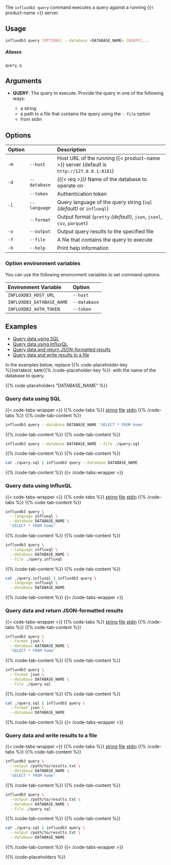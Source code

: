 
The `influxdb3 query` command executes a query against a running
{{< product-name >}} server.

## Usage

<!--pytest.mark.skip-->

```bash
influxdb3 query [OPTIONS] --database <DATABASE_NAME> [QUERY]...
```

##### Aliases

`query`, `q`

## Arguments

- **QUERY**: The query to execute. Provide the query in one of the following ways:

  - a string
  - a path to a file that contains the query using the `--file` option
  - from stdin

## Options

| Option |              | Description                                                                              |
| :----- | :----------- | :--------------------------------------------------------------------------------------- |
| `-H`   | `--host`     | Host URL of the running {{< product-name >}} server (default is `http://127.0.0.1:8181`) |
| `-d`   | `--database` | _({{< req >}})_ Name of the database to operate on                                       |
|        | `--token`    | Authentication token                                                                     |
| `-l`   | `--language` | Query language of the query string (`sql` _(default)_ or `influxql`)                     |
|        | `--format`   | Output format (`pretty` _(default)_, `json`, `jsonl`, `csv`, `parquet`)                  |
| `-o`   | `--output`   | Output query results to the specified file                                               |
| `-f`   | `--file`     | A file that contains the query to execute                                                     |
| `-h`   | `--help`     | Print help information                                                                   |

### Option environment variables

You can use the following environment variables to set command options:

| Environment Variable      | Option       |
| :------------------------ | :----------- |
| `INFLUXDB3_HOST_URL`      | `--host`     |
| `INFLUXDB3_DATABASE_NAME` | `--database` |
| `INFLUXDB3_AUTH_TOKEN`    | `--token`    |

## Examples

- [Query data using SQL](#query-data-using-sql)
- [Query data using InfluxQL](#query-data-using-influxql)
- [Query data and return JSON-formatted results](#query-data-and-return-json-formatted-results)
- [Query data and write results to a file](#query-data-and-write-results-to-a-file)

In the examples below, replace
{{% code-placeholder-key %}}`DATABASE_NAME`{{% /code-placeholder-key %}}:
with the name of the database to query.

{{% code-placeholders "DATABASE_NAME" %}}

### Query data using SQL

{{< code-tabs-wrapper >}}
{{% code-tabs %}}
[string](#)
[file](#)
[stdin](#)
{{% /code-tabs %}}
{{% code-tab-content %}}
<!--pytest.mark.skip-->

```bash
influxdb3 query --database DATABASE_NAME 'SELECT * FROM home'
```
{{% /code-tab-content %}}
{{% code-tab-content %}}
<!--pytest.mark.skip-->

```bash
influxdb3 query --database DATABASE_NAME --file ./query.sql
```
{{% /code-tab-content %}}
{{% code-tab-content %}}
<!--pytest.mark.skip-->

```bash
cat ./query.sql | influxdb3 query --database DATABASE_NAME
```
{{% /code-tab-content %}}
{{< /code-tabs-wrapper >}}

### Query data using InfluxQL

{{< code-tabs-wrapper >}}
{{% code-tabs %}}
[string](#)
[file](#)
[stdin](#)
{{% /code-tabs %}}
{{% code-tab-content %}}
<!--pytest.mark.skip-->

```bash
influxdb3 query \
  --language influxql \
  --database DATABASE_NAME \
  'SELECT * FROM home'
```
{{% /code-tab-content %}}
{{% code-tab-content %}}
<!--pytest.mark.skip-->

```bash
influxdb3 query \
  --language influxql \
  --database DATABASE_NAME \
  --file ./query.influxql
```
{{% /code-tab-content %}}
{{% code-tab-content %}}
<!--pytest.mark.skip-->

```bash
cat ./query.influxql | influxdb3 query \
  --language influxql \
  --database DATABASE_NAME
```
{{% /code-tab-content %}}
{{< /code-tabs-wrapper >}}

### Query data and return JSON-formatted results

{{< code-tabs-wrapper >}}
{{% code-tabs %}}
[string](#)
[file](#)
[stdin](#)
{{% /code-tabs %}}
{{% code-tab-content %}}
<!--pytest.mark.skip-->

```bash
influxdb3 query \
  --format json \
  --database DATABASE_NAME \
  'SELECT * FROM home'
```
{{% /code-tab-content %}}
{{% code-tab-content %}}
<!--pytest.mark.skip-->

```bash
influxdb3 query \
  --format json \
  --database DATABASE_NAME \
  --file ./query.sql
```
{{% /code-tab-content %}}
{{% code-tab-content %}}
<!--pytest.mark.skip-->

```bash
cat ./query.sql | influxdb3 query \
  --format json \
  --database DATABASE_NAME
```
{{% /code-tab-content %}}
{{< /code-tabs-wrapper >}}

### Query data and write results to a file

{{< code-tabs-wrapper >}}
{{% code-tabs %}}
[string](#)
[file](#)
[stdin](#)
{{% /code-tabs %}}
{{% code-tab-content %}}
<!--pytest.mark.skip-->

```bash
influxdb3 query \
  --output /path/to/results.txt \
  --database DATABASE_NAME \
  'SELECT * FROM home'
```
{{% /code-tab-content %}}
{{% code-tab-content %}}
<!--pytest.mark.skip-->

```bash
influxdb3 query \
  --output /path/to/results.txt \
  --database DATABASE_NAME \
  --file ./query.sql
```
{{% /code-tab-content %}}
{{% code-tab-content %}}
<!--pytest.mark.skip-->

```bash
cat ./query.sql | influxdb3 query \
  --output /path/to/results.txt \
  --database DATABASE_NAME
```
{{% /code-tab-content %}}
{{< /code-tabs-wrapper >}}

{{% /code-placeholders %}}
